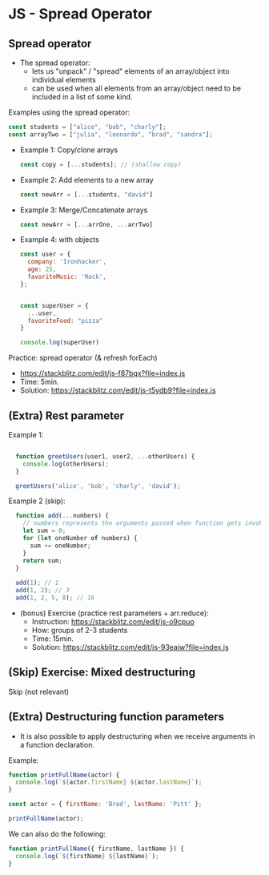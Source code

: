 # JS - Spread Operator

<!--- 

- Status: ready


-->




## Spread operator

- The spread operator:
  - lets us "unpack" / "spread" elements of an array/object into individual elements
  - can be used when all elements from an array/object need to be included in a list of some kind.



Examples using the spread operator:

  ```js
  const students = ["alice", "bob", "charly"];
  const arrayTwo = ["julia", "leonardo", "brad", "sandra"];
  ```


- Example 1: Copy/clone arrays
  
  ```js
  const copy = [...students]; // (shallow copy)
  ```


- Example 2: Add elements to a new array
  ```js
  const newArr = [...students, "david"]
  ```

- Example 3: Merge/Concatenate arrays

  ```js
  const newArr = [...arrOne, ...arrTwo]
  ```

- Example 4: with objects

  ```js
  const user = {
    company: 'Ironhacker',
    age: 25,
    favoriteMusic: 'Rock',
  };


  const superUser = {
    ...user,
    favoriteFood: "pizza"
  }

  console.log(superUser)
  ```


Practice: spread operator (& refresh forEach)
- https://stackblitz.com/edit/js-f87bqx?file=index.js
- Time: 5min.
- Solution: https://stackblitz.com/edit/js-t5ydb9?file=index.js





## (Extra) Rest parameter


Example 1:

```js

  function greetUsers(user1, user2, ...otherUsers) {
    console.log(otherUsers);
  }

  greetUsers('alice', 'bob', 'charly', 'david');

```


Example 2 (skip):

```js
  function add(...numbers) {
    // numbers represents the arguments passed when function gets invoked
    let sum = 0;
    for (let oneNumber of numbers) {
      sum += oneNumber;
    }
    return sum;
  }
  
  add(1); // 1
  add(1, 2); // 3
  add(1, 2, 5, 8); // 16
```


- (bonus) Exercise (practice rest parameters + arr.reduce): 
  - Instruction: https://stackblitz.com/edit/js-o9cpuo
  - How: groups of 2-3 students
  - Time: 15min.
  - Solution: https://stackblitz.com/edit/js-93eaiw?file=index.js






## (Skip) Exercise: Mixed destructuring

Skip (not relevant)



## (Extra) Destructuring function parameters

- It is also possible to apply destructuring when we receive arguments in a function declaration.

Example:

  ```js
  function printFullName(actor) {
    console.log(`${actor.firstName} ${actor.lastName}`);
  }

  const actor = { firstName: 'Brad', lastName: 'Pitt' };

  printFullName(actor);

  ```


We can also do the following:

  ```js
  function printFullName({ firstName, lastName }) {
    console.log(`${firstName} ${lastName}`);
  }
  ```


